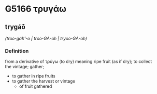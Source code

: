 # G5166 τρυγάω

## trygáō

_(troo-gah'-o | troo-GA-oh | tryoo-GA-oh)_

### Definition

from a derivative of τρύγω (to dry) meaning ripe fruit (as if dry); to collect the vintage; gather; 

- to gather in ripe fruits
- to gather the harvest or vintage
  - of fruit gathered
